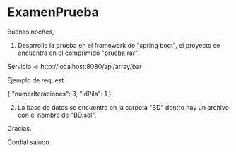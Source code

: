 # ExamenPrueba

Buenas noches,

1) Desarrolle la prueba en el framework de "spring boot", el proyecto se encuentra en el comprimido "prueba.rar".

Servicio -> http://localhost:8080/api/array/bar

Ejemplo de request

{
    "numerIteraciones": 3,
    "idPila": 1
}

2) La base de datos se encuentra en la carpeta "BD" dentro hay un archivo con el nombre de "BD.sql".

Gracias.

Cordial saludo.

